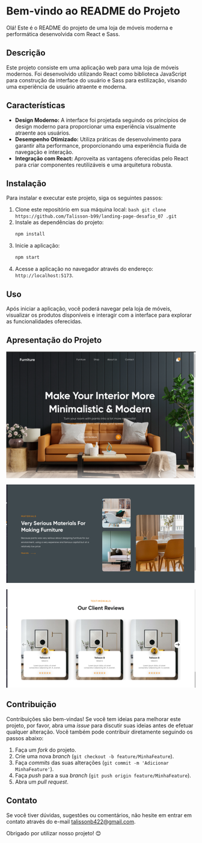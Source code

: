 # Bem-vindo ao README do Projeto

Olá! Este é o README do projeto de uma loja de móveis moderna e performática desenvolvida com React e Sass.

## Descrição

Este projeto consiste em uma aplicação web para uma loja de móveis modernos. Foi desenvolvido utilizando React como biblioteca JavaScript para construção da interface do usuário e Sass para estilização, visando uma experiência de usuário atraente e moderna.

## Características

- **Design Moderno:** A interface foi projetada seguindo os princípios de design moderno para proporcionar uma experiência visualmente atraente aos usuários.
- **Desempenho Otimizado:** Utiliza práticas de desenvolvimento para garantir alta performance, proporcionando uma experiência fluida de navegação e interação.
- **Integração com React:** Aproveita as vantagens oferecidas pelo React para criar componentes reutilizáveis e uma arquitetura robusta.

## Instalação

Para instalar e executar este projeto, siga os seguintes passos:

1. Clone este repositório em sua máquina local:
   `bash
    git clone https://github.com/Talisson-b99/landing-page-desafio_07
.git
    `
2. Instale as dependências do projeto:
   ```bash
   npm install
   ```
3. Inicie a aplicação:
   ```bash
   npm start
   ```
4. Acesse a aplicação no navegador através do endereço: `http://localhost:5173`.

## Uso

Após iniciar a aplicação, você poderá navegar pela loja de móveis, visualizar os produtos disponíveis e interagir com a interface para explorar as funcionalidades oferecidas.

## Apresentação do Projeto

![Imagem1](./hero.png)

![Imagem2](./materials.png)

![Imagem2](./testimonials.png)

## Contribuição

Contribuições são bem-vindas! Se você tem ideias para melhorar este projeto, por favor, abra uma _issue_ para discutir suas ideias antes de efetuar qualquer alteração. Você também pode contribuir diretamente seguindo os passos abaixo:

1. Faça um _fork_ do projeto.
2. Crie uma nova _branch_ (`git checkout -b feature/MinhaFeature`).
3. Faça _commits_ das suas alterações (`git commit -m 'Adicionar MinhaFeature'`).
4. Faça _push_ para a sua _branch_ (`git push origin feature/MinhaFeature`).
5. Abra um _pull request_.

## Contato

Se você tiver dúvidas, sugestões ou comentários, não hesite em entrar em contato através do e-mail talissonb422@gmail.com.

Obrigado por utilizar nosso projeto! 😊
